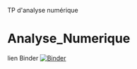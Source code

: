 TP d'analyse numérique
# Analyse_Numerique

lien Binder 
[![Binder](https://mybinder.org/badge_logo.svg)](https://mybinder.org/v2/gh/rihab970/Analyse_Numerique/HEAD)
